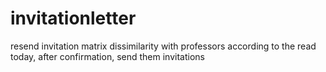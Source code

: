 # invitationletter
resend invitation matrix dissimilarity with professors according to the read today, after confirmation, send them invitations 
